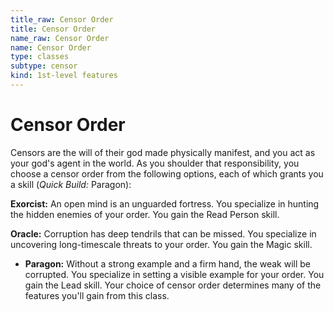 ```yaml
---
title_raw: Censor Order
title: Censor Order
name_raw: Censor Order
name: Censor Order
type: classes
subtype: censor
kind: 1st-level features
---
```


# Censor Order

Censors are the will of their god made physically manifest, and you act as your god's agent in the world. As you shoulder that responsibility, you choose a censor order from the following options, each of which grants you a skill (*Quick Build:* Paragon):

**Exorcist:** An open mind is an unguarded fortress. You specialize in hunting the hidden enemies of your order. You gain the Read Person skill.

**Oracle:** Corruption has deep tendrils that can be missed. You specialize in uncovering long-timescale threats to your order. You gain the Magic skill.

- **Paragon:** Without a strong example and a firm hand, the weak will be corrupted. You specialize in setting a visible example for your order. You gain the Lead skill. Your choice of censor order determines many of the features you'll gain from this class.
